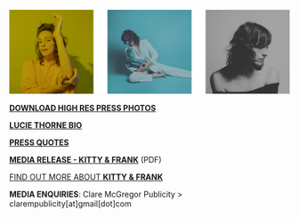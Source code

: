 [![](data/image/about/LT_3B_PHOTOS.png)](https://www.dropbox.com/sh/aje3cry6elw37dw/AABqXSSVJ3vsxVBCFcMZAh4Pa?dl=0)

[**DOWNLOAD HIGH RES PRESS PHOTOS**](https://www.dropbox.com/sh/aje3cry6elw37dw/AABqXSSVJ3vsxVBCFcMZAh4Pa?dl=0)

[**LUCIE THORNE BIO**](?p=about/bio)

[**PRESS QUOTES**](?p=press)

[**MEDIA RELEASE - KITTY & FRANK**](data/pr/LT_KF_MediaRelease_2020.pdf) (PDF)

[FIND OUT MORE ABOUT **KITTY & FRANK**](?p=albums/kitty-and-frank)

**MEDIA ENQUIRIES**: Clare McGregor Publicity > clarempublicity[at]gmail[dot]com
